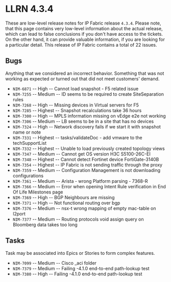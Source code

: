 # LLRN 4.3.4

These are low-level release notes for IP Fabric release `4.3.4`. Please note, that this page contains very low-level information about the actual release, which can lead to false conclusions if you don't have access to the tickets. On the other hand, it can provide valuable information, if you are looking for a particular detail. This release of IP Fabric contains a total of 22 issues.

## Bugs

Anything that we considered an incorrect behavior. Something that was not working as expected or turned out that did not meet customers' demand.

- `NIM-6871` -- High -- Cannot load snapshot - F5 related issue
- `NIM-7255` -- Medium -- ID seems to be required to create SiteSeparation rules
- `NIM-7268` -- High -- Missing devices in Virtual servers for F5
- `NIM-7285` -- Highest -- Snapshot recalculations take 36 hours
- `NIM-7300` -- High -- MPLS information missing on vEdge e2e not working
- `NIM-7306` -- Medium -- LB seems to be in a site that has no devices
- `NIM-7324` -- High -- Network discovery fails if we start it with snapshot name or note
- `NIM-7331` -- Highest -- tasks/validateDoc - add vmware to the techSupportList
- `NIM-7332` -- Highest -- Unable to load previously created topology views
- `NIM-7347` -- Medium -- Cannot get OS version H3C S5100-26C-EI
- `NIM-7348` -- Highest -- Cannot detect Fortinet device FortiGate-3140B
- `NIM-7354` -- Highest -- IP Fabric is not sending traffic through the proxy
- `NIM-7359` -- Medium -- Configuration Management is not downloading configurations
- `NIM-7361` -- Medium -- Arista - wrong Platform parsing - 7368-R
- `NIM-7366` -- Medium -- Error when opening Intent Rule verification in End Of Life Milestones page
- `NIM-7369` -- High -- BGP Neighbours are missing
- `NIM-7371` -- High -- Not functional routing over bgp
- `NIM-7376` -- Medium -- nsx-t wrong mapping of empty mac-table on l2port
- `NIM-7377` -- Medium -- Routing protocols void assign query on Bloomberg data takes too long

## Tasks

Task may be associated into Epics or Stories to form complex features.

- `NIM-7099` -- Medium -- Cisco _aci folder
- `NIM-7379` -- Medium -- Failing -4.1.0 end-to-end path-lookup test
- `NIM-7380` -- High -- Failing -4.1.0 end-to-end path-lookup test
